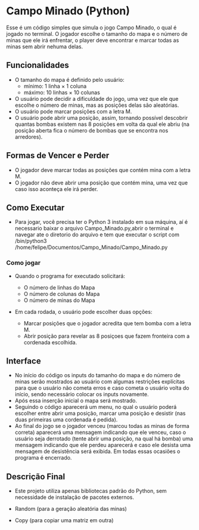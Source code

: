 # Campo Minado (Python)

Esse é um código simples que simula o jogo Campo Minado, o qual é jogado no terminal. O jogador escolhe o tamanho do mapa e o número de minas que ele irá enfrentar, o player deve encontrar e marcar todas as minas sem abrir nehuma delas. 

## Funcionalidades

* O tamanho do mapa é definido pelo usuário:
    * mínimo: 1 linha × 1 coluna
    * máximo: 10 linhas × 10 colunas
* O usuário pode decidir a dificuldade do jogo, uma vez que ele que escolhe o número de minas, mas as posições delas são aleatórias.
* O usuário pode marcar posições com a letra M. 
* O usuário pode abrir uma posição, assim, tornando possível descobrir quantas bombas existem nas 8 posições em volta da qual ele abriu (na posição aberta fica o número de bombas que se encontra nos arredores).


## Formas de Vencer e Perder

* O jogador deve marcar todas as posições que contém mina com a letra M.
* O jogador não deve abrir uma posição que contém mina, uma vez que caso isso aconteça ele irá perder.

## Como Executar
* Para jogar, você precisa ter o Python 3 instalado em sua máquina, aí é necessario baixar o arquivo Campo_Minado.py,abrir o terminal e navegar ate o diretorio do arquivo e tem que executar o script com /bin/python3 /home/felipe/Documentos/Campo_Minado/Campo_Minado.py

### Como jogar

* Quando o programa for executado solicitará:
    * O número de linhas do Mapa
    * O número de colunas do Mapa
    * O número de minas do Mapa 

* Em cada rodada, o usuário pode escolher duas opções:
    * Marcar posições que o jogador acredita que tem bomba com a letra M.
    * Abrir posição para revelar as 8 posiçoes que fazem fronteira com a cordenada escolhida.

## Interface
* No início do código os inputs do tamanho do mapa e do número de minas serão mostrados ao usuário com algumas restrições explícitas para que o usuário não cometa erros e caso cometa o usuário volta do início, sendo necessário colocar os inputs novamente.
* Após essa inserção inicial o mapa será mostrado.
* Seguindo o código aparecerá um menu, no qual o usuário poderá escolher entre abrir uma posição, marcar uma posição e desistir (nas duas primeiras uma cordenada é pedida).
* Ao final do jogo se o jogador venceu (marcou todas as minas de forma correta) aparecerá uma mensagem indicando que ele venceu, caso o usuário seja derrotado (tente abrir uma posição, na qual há bomba) uma mensagem indicando que ele perdeu aparecerá e caso ele desista uma mensagem de desistência será exibida. Em todas essas ocasiões o programa é encerrado.

## Descrição Final

* Este projeto utiliza apenas bibliotecas padrão do Python, sem necessidade de instalação de pacotes externos.

*  Random (para a geração aleatória das minas)
* Copy (para copiar uma matriz em outra)